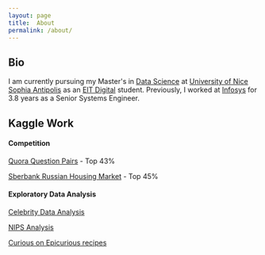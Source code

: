 ```yaml
---
layout: page
title:  About
permalink: /about/
---
```


## Bio
I am currently pursuing my Master's in [Data Science](http://www.masterschool.eitdigital.eu/programmes/dsc/) at [University of Nice Sophia Antipolis](http://unice.fr/en) as an [EIT Digital](http://www.masterschool.eitdigital.eu/) student. Previously, I worked at [Infosys](https://www.infosys.com/) for 3.8 years as a Senior Systems Engineer.

## Kaggle Work
#### Competition
[Quora Question Pairs](https://www.kaggle.com/c/quora-question-pairs) - Top 43%

[Sberbank Russian Housing Market](https://www.kaggle.com/c/sberbank-russian-housing-market) - Top 45%
#### Exploratory Data Analysis
[Celebrity Data Analysis](https://www.kaggle.com/veereshelango/celebrity-death-analysis)

[NIPS Analysis](https://www.kaggle.com/veereshelango/nips-analysis)

[Curious on Epicurious recipes](https://www.kaggle.com/veereshelango/curious-on-epicurious-recipes)
